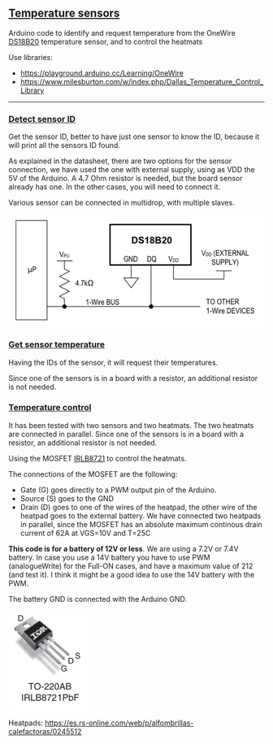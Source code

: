 

## [Temperature sensors](./temp_sensor)

Arduino code to identify and request temperature from the OneWire
 [DS18B20](https://www.analog.com/media/en/technical-documentation/data-sheets/ds18b20.pdf) temperature sensor, and to control the heatmats

Use libraries:

- https://playground.arduino.cc/Learning/OneWire
- https://www.milesburton.com/w/index.php/Dallas_Temperature_Control_Library

---

### [Detect sensor ID](./temperature/detect_ds1820_tempsens_id/)

Get the sensor ID, better to have just one sensor to know the ID, because it will print all the sensors ID found.

As explained in the datasheet, there are two options for the sensor connection, we have used the one with external supply, using as VDD the 5V of the Arduino. 
A 4.7 Ohm resistor is needed, but the board sensor already has one. In the other cases, you will need to connect it.

Various sensor can be connected in multidrop, with multiple slaves.

![DS18D20 wiring](ds18bd20_wiring.png)


### [Get sensor temperature](./temperature/get_temp_ds18b20_wid/)

Having the IDs of the sensor, it will request their temperatures.

Since one of the sensors is in a board with a resistor, an additional resistor is not needed.

### [Temperature control](./temperature/tempsens_heatpad)

It has been tested with two sensors and two heatmats. The two heatmats are connected in parallel.
Since one of the sensors is in a board with a resistor, an additional resistor is not needed.

Using the MOSFET [IRLB8721](https://www.infineon.com/cms/en/product/power/mosfet/n-channel/irlb8721/) to control the heatmats.

The connections of the MOSFET are the following:
 - Gate (G) goes directly to a PWM output pin of the Arduino.
 - Source (S) goes to the GND
 - Drain (D) goes to one of the wires of the heatpad, the other wire of the heatpad goes to the external battery. We have connected two heatpads in parallel, since the MOSFET has an absolute maximum continous drain current of 62A at VGS=10V and T=25C

**This code is for a battery of 12V or less**. We are using a 7.2V or 7.4V battery. In case you use a 14V battery you have to use PWM (analogueWrite) for the Full-ON cases, and have a maximum value of 212 (and test it). I think it might be a good idea to use the 14V battery with the PWM.

The battery GND is connected with the Arduino GND.



![IRLB8721](irlb8721.png)

Heatpads: https://es.rs-online.com/web/p/alfombrillas-calefactoras/0245512




